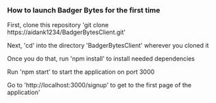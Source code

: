 ### How to launch Badger Bytes for the first time

First, clone this repository 'git clone https://aidank1234/BadgerBytesClient.git'

Next, 'cd' into the directory 'BadgerBytesClient' wherever you cloned it

Once you do that, run 'npm install' to install needed dependencies

Run 'npm start' to start the application on port 3000

Go to 'http://localhost:3000/signup' to get to the first page of the application'
